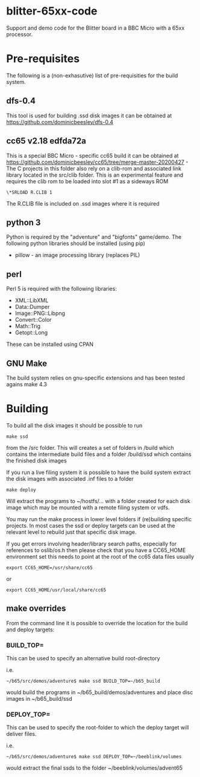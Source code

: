 # blitter-65xx-code
Support and demo code for the Blitter board in a BBC Micro with a 65xx 
processor. 

# Pre-requisites
The following is a (non-exhasutive) list of pre-requisities for the build 
system.

## dfs-0.4
This tool is used for building .ssd disk images it can be obtained at
https://github.com/dominicbeesley/dfs-0.4 

## cc65 v2.18 edfda72a
This is a special BBC Micro - specific cc65 build it can be obtained at
https://github.com/dominicbeesley/cc65/tree/merge-master-20200427 -
The C projects in this folder also rely on a clib-rom and associated link
library located in the src/clib folder. This is an experimental feature
and requires the clib rom to be loaded into slot #1 as a sideways ROM

    \*SRLOAD R.CLIB 1

The R.CLIB file is included on .ssd images where it is required

## python 3
Python is required by the "adventure" and "bigfonts" game/demo. The 
following python libraries should be installed (using pip)

- pillow - an image processing library (replaces PIL)

## perl
Perl 5 is required with the following libraries:

- XML::LibXML
- Data::Dumper
- Image::PNG::Libpng
- Convert::Color
- Math::Trig
- Getopt::Long

These can be installed using CPAN

## GNU Make
The build system relies on gnu-specific extensions and has been tested
agains make 4.3

# Building

To build all the disk images it should be possible to run

    make ssd

from the /src folder. This will creates a set of folders in /build which
contains the intermediate build files and a folder /build/ssd which contains
the finished disk images

If you run a live filing system it is possible to have the build system
extract the disk images with associated .inf files to a folder

    make deploy

Will extract the programs to ~/hostfs/... with a folder created for each
disk image which may be mounted with a remote filing system or vdfs.

You may run the make process in lower level folders if (re)building specific
projects. In most cases the ssd or deploy targets can be used at the relevant
level to rebuild just that specific disk image.

If you get errors involving header/library search paths, especially for 
references to oslib/os.h then please check that you have a CC65_HOME
environment set this needs to point at the root of the cc65 data files
usually

    export CC65_HOME=/usr/share/cc65

or

    export CC65_HOME/usr/local/share/cc65

## make overrides

From the command line it is possible to override the location for the build
and deploy targets:

### BUILD_TOP=
This can be used to specify an alternative build root-directory

i.e.

    ~/b65/src/demos/adventure$ make ssd BUILD_TOP=~/b65_build

would build the programs in ~/b65_build/demos/adventures and place disc images
in ~/b65_build/ssd

### DEPLOY_TOP=
This can be used to specify the root-folder to which the deploy target will
deliver files.

i.e.

    ~/b65/src/demos/adventure$ make ssd DEPLOY_TOP=~/beeblink/volumes

would extract the final ssds to the folder ~/beeblink/volumes/advent65




